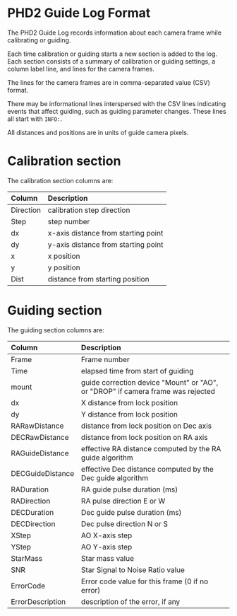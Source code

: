 # PHD2 Guide Log Format #

The PHD2 Guide Log records information about each camera frame while calibrating or guiding.

Each time calibration or guiding starts a new section is added to the log. Each section consists of a summary of calibration or guiding settings, a column label line, and lines for the camera frames.

The lines for the camera frames are in comma-separated value (CSV) format.

There may be informational lines interspersed with the CSV lines indicating events that affect guiding, such as guiding parameter changes. These lines all start with `INFO:`.

All distances and positions are in units of guide camera pixels.

# Calibration section #

The calibration section columns are:

| **Column** | **Description** |
|:-----------|:----------------|
| Direction  | calibration step direction |
| Step       | step number     |
| dx         | x-axis distance from starting point |
| dy         | y-axis distance from starting point |
| x          | x position      |
| y          | y position      |
| Dist       | distance from starting position |

# Guiding section #

The guiding section columns are:

| **Column** | **Description** |
|:-----------|:----------------|
| Frame      | Frame number    |
| Time       | elapsed time from start of guiding |
| mount      | guide correction device "Mount" or "AO", or "DROP" if camera frame was rejected |
| dx         | X distance from lock position |
| dy         | Y distance from lock position |
| RARawDistance | distance from lock position on Dec axis |
| DECRawDistance | distance from lock position on RA axis |
| RAGuideDistance | effective RA distance computed by the RA guide algorithm |
| DECGuideDistance | effective Dec distance computed by the Dec guide algorithm |
| RADuration | RA guide pulse duration (ms) |
| RADirection | RA pulse direction E or W |
| DECDuration | Dec guide pulse duration (ms) |
| DECDirection | Dec pulse direction N or S |
| XStep      | AO X-axis step  |
| YStep      | AO Y-axis step  |
| StarMass   | Star mass value |
| SNR        | Star Signal to Noise Ratio value |
| ErrorCode  | Error code value for this frame (0 if no error) |
| ErrorDescription | description of the error, if any |